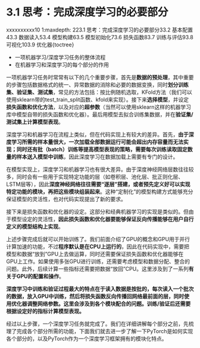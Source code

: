 # 3.1 思考：完成深度学习的必要部分

xxxxxxxxxx10 1:maxdepth: 223.1 思考：完成深度学习的必要部分33.2 基本配置43.3 数据读入53.4 模型构建63.5 模型初始化73.6 损失函数83.7 训练与评估93.8 可视化103.9 优化器{toctree}

- 一项机器学习/深度学习任务的整体流程
- 在机器学习和深度学习的每个部分的作用

一项机器学习任务时常常有以下的几个重要步骤，首先是**数据的预处理**，其中重要的步骤包括数据格式的统一、异常数据的消除和必要的数据变换，同时**划分训练集、验证集、测试集**，常见的方法包括：按比例随机选取，KFold方法（我们可以使用sklearn带的test_train_split函数、kfold来实现）。接下来**选择模型**，并设定**损失函数和优化方法**，以及对应的**超参数**（当然可以使用sklearn这样的机器学习库中模型自带的损失函数和优化器）。最后用模型去拟合训练集数据，并在**验证集/测试集上计算模型表现**。

深度学习和机器学习在流程上类似，但在代码实现上有较大的差异。首先，**由于深度学习所需的样本量很大，一次加载全部数据运行可能会超出内存容量而无法实现；同时还有批（batch）训练等提高模型表现的策略，需要每次训练读取固定数量的样本送入模型中训练**，因此深度学习在数据加载上需要有专门的设计。

在模型实现上，深度学习和机器学习也有很大差异。由于深度神经网络层数往往较多，同时会有一些用于实现特定功能的层（如卷积层、池化层、批正则化层、LSTM层等），因此**深度神经网络往往需要“逐层”搭建，或者预先定义好可以实现特定功能的模块，再把这些模块组装起来**。这种“定制化”的模型构建方式能够充分保证模型的灵活性，也对代码实现提出了新的要求。

接下来是损失函数和优化器的设定。这部分和经典机器学习的实现是类似的。但由于模型设定的灵活性，**因此损失函数和优化器要能够保证反向传播能够在用户自行定义的模型结构上实现**。

上述步骤完成后就可以开始训练了。我们前面介绍了GPU的概念和GPU用于并行计算加速的功能，不过**程序默认是在CPU上运行的**，因此在代码实现中，需要把模型和数据“放到”GPU上去做运算，同时还需要保证损失函数和优化器能够在GPU上工作。如果使用多张GPU进行训练，还需要考虑模型和数据分配、整合的问题。此外，后续计算一些指标还需要把数据“放回”CPU。这里涉及到了一系列**有关于GPU的配置和操作**。

**深度学习中训练和验证过程最大的特点在于读入数据是按批的，每次读入一个批次的数据，放入GPU中训练，然后将损失函数反向传播回网络最前面的层，同时使用优化器调整网络参数。这里会涉及到各个模块配合的问题。训练/验证后还需要根据设定好的指标计算模型表现。**

经过以上步骤，一个深度学习任务就完成了。我们在详细讲解每个部分之前，先梳理了完成各个部分所需的功能，下面我们就去进一步了解一下PyTorch是如何实现各个部分的，以及PyTorch作为一个深度学习框架拥有的模块化特点。
